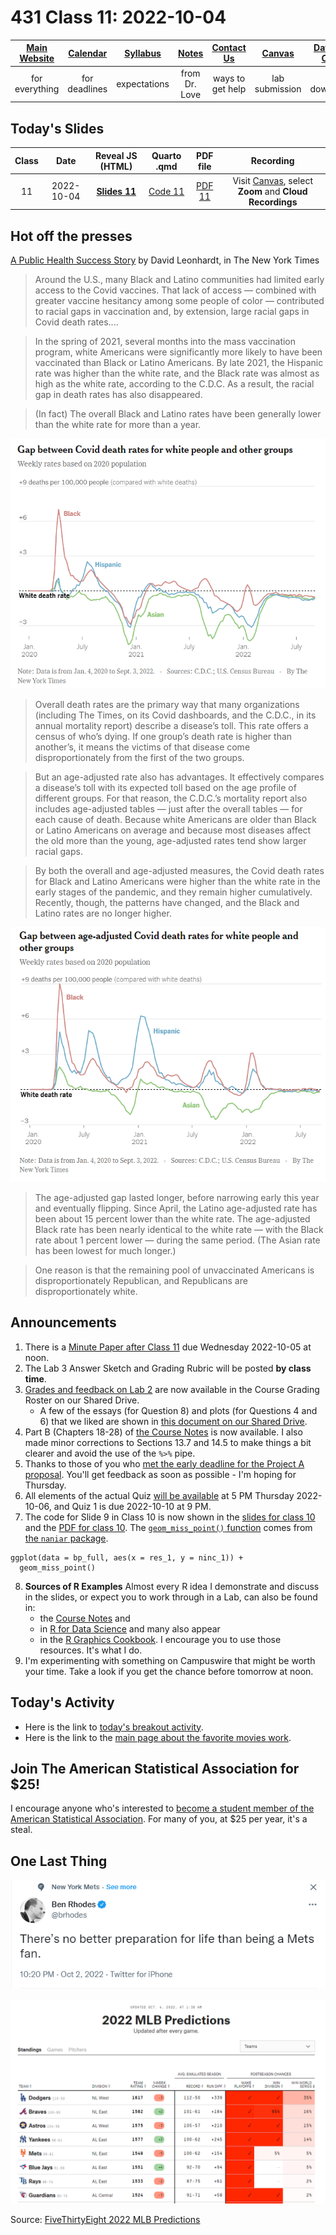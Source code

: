 # 431 Class 11: 2022-10-04

[Main Website](https://thomaselove.github.io/431-2022/) | [Calendar](https://thomaselove.github.io/431-2022/calendar.html) | [Syllabus](https://thomaselove.github.io/431-syllabus-2022/) | [Notes](https://thomaselove.github.io/431-notes/) | [Contact Us](https://thomaselove.github.io/431-2022/contact.html) | [Canvas](https://canvas.case.edu) | [Data and Code](https://github.com/THOMASELOVE/431-data)
:-----------: | :--------------: | :----------: | :---------: | :-------------: | :-----------: | :------------:
for everything | for deadlines | expectations | from Dr. Love | ways to get help | lab submission | for downloads

## Today's Slides

Class | Date | Reveal JS (HTML) | Quarto .qmd | PDF file | Recording
:---: | :--------: | :------: | :------: | :--------: | :-------------:
11 | 2022-10-04 | **[Slides 11](https://thomaselove.github.io/431-slides-2022/class11.html)** | [Code 11](https://thomaselove.github.io/431-slides-2022/class11.qmd) | [PDF 11](431%20Class%2011.pdf) | Visit [Canvas](https://canvas.case.edu/), select **Zoom** and **Cloud Recordings**

## Hot off the presses

[A Public Health Success Story](https://www.nytimes.com/2022/10/04/briefing/covid-race-gaps.html) by David Leonhardt, in The New York Times

> Around the U.S., many Black and Latino communities had limited early access to the Covid vaccines. That lack of access — combined with greater vaccine hesitancy among some people of color — contributed to racial gaps in vaccination and, by extension, large racial gaps in Covid death rates....

> In the spring of 2021, several months into the mass vaccination program, white Americans were significantly more likely to have been vaccinated than Black or Latino Americans. By late 2021, the Hispanic rate was higher than the white rate, and the Black rate was almost as high as the white rate, according to the C.D.C. As a result, the racial gap in death rates has also disappeared.

> (In fact) The overall Black and Latino rates have been generally lower than the white rate for more than a year.

![](nyt_cov1_2022-10-04.png)

> Overall death rates are the primary way that many organizations (including The Times, on its Covid dashboards, and the C.D.C., in its annual mortality report) describe a disease’s toll. This rate offers a census of who’s dying. If one group’s death rate is higher than another’s, it means the victims of that disease come disproportionately from the first of the two groups.

> But an age-adjusted rate also has advantages. It effectively compares a disease’s toll with its expected toll based on the age profile of different groups. For that reason, the C.D.C.’s mortality report also includes age-adjusted tables — just after the overall tables — for each cause of death. Because white Americans are older than Black or Latino Americans on average and because most diseases affect the old more than the young, age-adjusted rates tend show larger racial gaps.

> By both the overall and age-adjusted measures, the Covid death rates for Black and Latino Americans were higher than the white rate in the early stages of the pandemic, and they remain higher cumulatively. Recently, though, the patterns have changed, and the Black and Latino rates are no longer higher.

![](nyt_cov2_2022-10-04.png)

> The age-adjusted gap lasted longer, before narrowing early this year and eventually flipping. Since April, the Latino age-adjusted rate has been about 15 percent lower than the white rate. The age-adjusted Black rate has been nearly identical to the white rate — with the Black rate about 1 percent lower — during the same period. (The Asian rate has been lowest for much longer.)

> One reason is that the remaining pool of unvaccinated Americans is disproportionately Republican, and Republicans are disproportionately white.

## Announcements

1. There is a [Minute Paper after Class 11](https://bit.ly/431-2022-min-11) due Wednesday 2022-10-05 at noon.
2. The Lab 3 Answer Sketch and Grading Rubric will be posted **by class time**.
3. [Grades and feedback on Lab 2](https://github.com/THOMASELOVE/431-labs-2022/blob/main/README.md#answer-sketches-and-grading-rubrics) are now available in the Course Grading Roster on our Shared Drive.
    - A few of the essays (for Question 8) and plots (for Questions 4 and 6) that we liked are shown in [this document on our Shared Drive](https://docs.google.com/document/d/1MO4sHKhSJCkEJW4PKPJKAcjfj237ZFfJh51Ec6Fr1JA/edit?usp=sharing).
4. Part B (Chapters 18-28) of [the Course Notes](https://thomaselove.github.io/431-notes/) is now available. I also made minor corrections to Sections 13.7 and 14.5 to make things a bit clearer and avoid the use of the `%>%` pipe.
5. Thanks to those of you who [met the early deadline for the Project A proposal](https://github.com/THOMASELOVE/431-classes-2022/blob/main/projectA/early_prop.md). You'll get feedback as soon as possible - I'm hoping for Thursday.
6. All elements of the actual Quiz [will be available](https://github.com/THOMASELOVE/431-quizzes-2022/blob/main/quiz1) at 5 PM Thursday 2022-10-06, and Quiz 1 is due 2022-10-10 at 9 PM.
7. The code for Slide 9 in Class 10 is now shown in the [slides for class 10](https://thomaselove.github.io/431-slides-2022/class10.html) and the [PDF for class 10](https://github.com/THOMASELOVE/431-classes-2022/blob/main/class10/431%20Class%2010.pdf). The [`geom_miss_point()` function](https://naniar.njtierney.com/reference/geom_miss_point.html) comes from [the `naniar` package](https://naniar.njtierney.com/index.html).

```
ggplot(data = bp_full, aes(x = res_1, y = ninc_1)) +
  geom_miss_point()
```

8. **Sources of R Examples** Almost every R idea I demonstrate and discuss in the slides, or expect you to work through in a Lab, can also be found in:
    - the [Course Notes](https://thomaselove.github.io/431-notes/) and 
    - in [R for Data Science](https://r4ds.hadley.nz/) and many also appear 
    - in the [R Graphics Cookbook](https://r-graphics.org/). I encourage you to use those resources. It's what I do.
9. I'm experimenting with something on Campuswire that might be worth your time. Take a look if you get the chance before tomorrow at noon.

## Today's Activity

- Here is the link to [today's breakout activity](https://github.com/THOMASELOVE/431-classes-2022/blob/main/movies/breakout1.md).
- Here is the link to the [main page about the favorite movies work](https://github.com/THOMASELOVE/431-classes-2022/tree/main/movies).

## Join The American Statistical Association for $25!

I encourage anyone who's interested to [become a student member of the American Statistical Association](http://amstat.informz.net/z/cjUucD9taT0xMDc1NzYzMSZwPTEmdT0xMTY0ODk4NDg4JmxpPTk3MzM0MDk2/index.html). For many of you, at $25 per year, it's a steal.

## One Last Thing

![](rhodes_2022-10-02.png)

![](mlb_2022-10-04.png)

Source: [FiveThirtyEight 2022 MLB Predictions](https://projects.fivethirtyeight.com/2022-mlb-predictions/)
